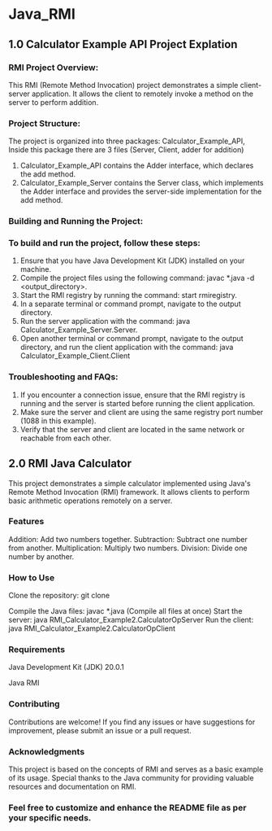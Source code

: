 # Java_RMI

## 1.0 Calculator Example API Project Explation 
### RMI Project Overview:
This RMI (Remote Method Invocation) project demonstrates a simple client-server application. It allows the client to remotely invoke a method on the server to perform addition.

### Project Structure:
The project is organized into three packages: Calculator_Example_API, Inside this package there are 3 files (Server, Client, adder for addition)

1. Calculator_Example_API contains the Adder interface, which declares the add method.
2. Calculator_Example_Server contains the Server class, which implements the Adder interface and provides the server-side implementation for the add method.

### Building and Running the Project:
### To build and run the project, follow these steps:

1. Ensure that you have Java Development Kit (JDK) installed on your machine.
2. Compile the project files using the following command: javac *.java -d <output_directory>.
3. Start the RMI registry by running the command: start rmiregistry.
4. In a separate terminal or command prompt, navigate to the output directory.
5. Run the server application with the command: java Calculator_Example_Server.Server.
6. Open another terminal or command prompt, navigate to the output directory, and run the client application with the command: java Calculator_Example_Client.Client

### Troubleshooting and FAQs:
1. If you encounter a connection issue, ensure that the RMI registry is running and the server is started before running the client application.
2. Make sure the server and client are using the same registry port number (1088 in this example).
3. Verify that the server and client are located in the same network or reachable from each other.


## 2.0 RMI Java Calculator
This project demonstrates a simple calculator implemented using Java's Remote Method Invocation (RMI) framework. It allows clients to perform basic arithmetic operations remotely on a server.

### Features
Addition: Add two numbers together.
Subtraction: Subtract one number from another.
Multiplication: Multiply two numbers.
Division: Divide one number by another.

### How to Use
Clone the repository: git clone <repository-url>
  
Compile the Java files: javac *.java (Compile all files at once)
Start the server: java RMI_Calculator_Example2.CalculatorOpServer
Run the client: java RMI_Calculator_Example2.CalculatorOpClient
 
### Requirements
Java Development Kit (JDK) 20.0.1
  
Java RMI
  
### Contributing
Contributions are welcome! If you find any issues or have suggestions for improvement, please submit an issue or a pull request.

### Acknowledgments
This project is based on the concepts of RMI and serves as a basic example of its usage. Special thanks to the Java community for providing valuable resources and documentation on RMI.

### Feel free to customize and enhance the README file as per your specific needs.
